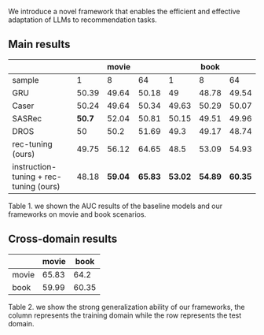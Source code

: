 We introduce a novel framework that enables the efficient and effective adaptation of LLMs to recommendation tasks.

## Main results
|                                 |  |movie |  ||   book |  |
| ------------------------------- | ----- | ----- | ----- | ----- | ----- | ----- |
| sample                          | 1     | 8     | 64 | 1 | 8 | 64 |
| GRU                             | 50.39 | 49.64 | 50.18 | 49 | 48.78 | 49.54 |
| Caser                           | 50.24 | 49.64 | 50.34 | 49.63 | 50.29 | 50.07 |
| SASRec                          | **50.7**  | 52.04 | 50.81 | 50.15 | 49.51 | 49.96 |
| DROS                            | 50    | 50.2  | 51.69 | 49.3 | 49.17 | 48.74 |
| rec-tuning (ours)               | 49.75 | 56.12 | 64.65 | 48.5 | 53.09 | 54.93 |
| instruction-tuning + rec-tuning (ours) | 48.18 | **59.04** | **65.83** | **53.02** | **54.89** | **60.35** |

Table 1. we shown the AUC results of the baseline models and our frameworks on movie and book scenarios.


## Cross-domain results

|       | movie | book  |
| ----- | ----- | ----- |
| movie | 65.83 | 64.2  |
| book  | 59.99 | 60.35 |

Table 2. we show the strong generalization ability of our frameworks, the column represents the training domain while the row represents the test domain.